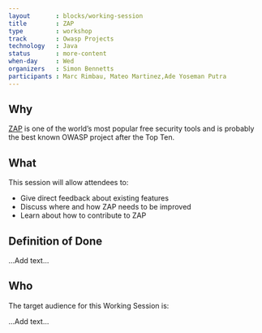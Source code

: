 ```yaml
---
layout       : blocks/working-session
title        : ZAP
type         : workshop
track        : Owasp Projects
technology   : Java
status       : more-content
when-day     : Wed
organizers   : Simon Bennetts
participants : Marc Rimbau, Mateo Martinez,Ade Yoseman Putra
---
```


## Why

[ZAP](https://www.owasp.org/index.php/OWASP_Zed_Attack_Proxy_Project) is one of the world’s most popular free security tools and is probably the best known OWASP project after the Top Ten.

## What

This session will allow attendees to:
* Give direct feedback about existing features
* Discuss where and how ZAP needs to be improved
* Learn about how to contribute to ZAP

## Definition of Done

...Add text...

## Who

The target audience for this Working Session is:

...Add text...
